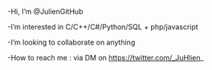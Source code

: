 -Hi, I’m @JulienGitHub

-I’m interested in C/C++/C#/Python/SQL + php/javascript

-I’m looking to collaborate on anything

-How to reach me : via DM on https://twitter.com/_JuHlien_


<!---
JulienGitHub/JulienGitHub is a ✨ special ✨ repository because its `README.md` (this file) appears on your GitHub profile.
You can click the Preview link to take a look at your changes.
--->
